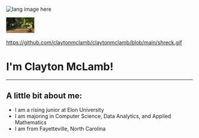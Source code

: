 <p align="left"><img width=15%" src="https://github.com/alansmathew/alansmathew/raw/master/lang.gif" alt="lang image here" /></p>
<p align="left"><img width=15%" src="https://github.com/claytonmclamb/claytonmclamb/blob/main/shreck.gif" alt="lang image here" /></p>


https://github.com/claytonmclamb/claytonmclamb/blob/main/shreck.gif
  
# I'm Clayton McLamb!
---
  
## A little bit about me:
  
  * I am a rising junior at Elon University
  * I am majoring in Computer Science, Data Analytics, and Applied Mathematics 
  * I am from Fayetteville, North Carolina
    
## 
  
